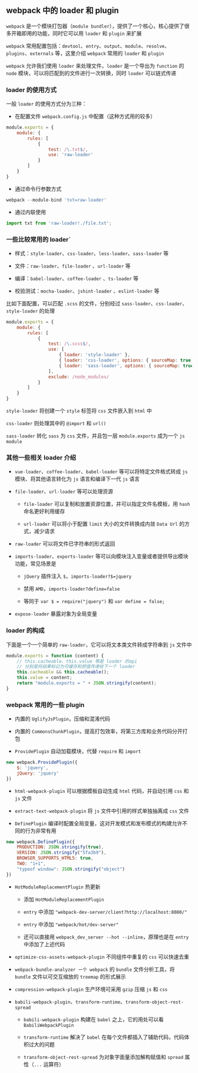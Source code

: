 ## webpack 中的 loader 和 plugin

`webpack` 是一个模块打包器（`module bundler`），提供了一个核心，核心提供了很多开箱即用的功能，同时它可以用 `loader` 和 `plugin` 来扩展

`webpack` 常用配置包括：`devtool`、`entry`、`output`、`module`、`resolve`、`plugins`、`externals` 等，这里介绍 `webpack` 常用的 `loader` 和 `plugin`

`webpack` 允许我们使用 `loader` 来处理文件，`loader` 是一个导出为 `function` 的 `node` 模块，可以将匹配到的文件进行一次转换，同时 `loader` 可以链式传递

### loader 的使用方式

一般 `loader` 的使用方式分为三种：

* 在配置文件 `webpack.config.js` 中配置（这种方式用的较多）

```js
module.exports = {
    module: {
        rules: [
            {
                test: /\.txt$/,
                use: 'raw-loader'
            }
        ]
    }
}
```

* 通过命令行参数方式

```js
webpack --module-bind 'txt=raw-loader'
```

* 通过内联使用

```js
import txt from 'raw-loader!./file.txt';
```


### 一些比较常用的 loader`

* 样式：`style-loader`、`css-loader`、`less-loader`、`sass-loader` 等

* 文件：`raw-loader`、`file-loader` 、`url-loader` 等

* 编译：`babel-loader`、`coffee-loader` 、`ts-loader` 等

* 校验测试：`mocha-loader`、`jshint-loader` 、`eslint-loader` 等

比如下面配置，可以匹配 `.scss` 的文件，分别经过 `sass-loader`、`css-loader`、`style-loader` 的处理

```js
module.exports = {
    module: {
        rules: [
            {
                test: /\.scss$/,
                use: [
                    { loader: 'style-loader' },
                    { loader: 'css-loader', options: { sourceMap: true, modules: true } },
                    { loader: 'sass-loader', options: { sourceMap: true } }
                ],
                exclude: /node_modules/
            }
        ]
    }
}
```

`style-loader` 将创建一个 `style` 标签将 `css` 文件嵌入到 `html` 中

`css-loader` 则处理其中的 `@import` 和 `url()`

`sass-loader` 转化 `sass` 为 `css` 文件，并且包一层 `module.exports` 成为一个 `js module`


### 其他一些相关 loader 介绍

* `vue-loader`、`coffee-loader`、`babel-loader` 等可以将特定文件格式转成 `js` 模块、将其他语言转化为 `js` 语言和编译下一代 `js` 语言

* `file-loader`、`url-loader` 等可以处理资源

  * `file-loader` 可以复制和放置资源位置，并可以指定文件名模板，用 `hash` 命名更好利用缓存

  * `url-loader` 可以将小于配置 `limit` 大小的文件转换成内敛 `Data Url` 的方式，减少请求

* `raw-loader` 可以将文件已字符串的形式返回

* `imports-loader`、`exports-loader` 等可以向模块注入变量或者提供导出模块功能，常见场景是

  * `jQuery` 插件注入 `$`，`imports-loader?$=jquery`

  * 禁用 `AMD`，`imports-loader?define=false`

  * 等同于 `var $ = require("jquery")` 和 `var define = false;`

* `expose-loader` 暴露对象为全局变量



### loader 的构成

下面是一个一个简单的 `raw-loader`，它可以将文本类文件转成字符串到 `js` 文件中

```js
module.exports = function (content) {
    // this.cacheable、this.value 等是 loader 的api
    // 分别是将结果标记为可缓存和把值传递给下一个 loader
    this.cacheable && this.cacheable();
    this.value = content;
    return "module.exports = " + JSON.stringify(content);
}
```



### webpack 常用的一些 plugin

* 内置的 `UglifyJsPlugin`，压缩和混淆代码

* 内置的 `CommonsChunkPlugin`，提高打包效率，将第三方库和业务代码分开打包

* `ProvidePlugin` 自动加载模块，代替 `require` 和 `import`

```js
new webpack.ProvidePlugin({
    $: 'jquery',
    jQuery: 'jquery'
})
```

* `html-webpack-plugin` 可以根据模板自动生成 `html` 代码，并自动引用 `css` 和 `js` 文件

* `extract-text-webpack-plugin` 将 `js` 文件中引用的样式单独抽离成 `css` 文件

* `DefinePlugin` 编译时配置全局变量，这对开发模式和发布模式的构建允许不同的行为非常有用

```js
new webpack.DefinePlugin({
    PRODUCTION: JSON.stringify(true),
    VERSION: JSON.stringify("5fa3b9"),
    BROWSER_SUPPORTS_HTML5: true,
    TWO: "1+1",
    "typeof window": JSON.stringify("object")
})
```

* `HotModuleReplacementPlugin` 热更新

  * 添加 `HotModuleReplacementPlugin`

  * `entry` 中添加 `"webpack-dev-server/client?http://localhost:8080/"`

  * `entry` 中添加 `"webpack/hot/dev-server"`

  * 还可以直接用 `webpack_dev_server --hot --inline`，原理也是在 `entry` 中添加了上述代码

* `optimize-css-assets-webpack-plugin` 不同组件中重复的 `css` 可以快速去重

* `webpack-bundle-analyzer 一个 webpack` 的 `bundle` 文件分析工具，将 `bundle` 文件以可交互缩放的 `treemap` 的形式展示

* `compression-webpack-plugin` 生产环境可采用 `gzip` 压缩 `js` 和 `css`

* `babili-webpack-plugin`、`transform-runtime`、`transform-object-rest-spread`

  * `babili-webpack-plugin` 构建在 `babel` 之上，它的用处可以看 `BabiliWebpackPlugin`

  * `transform-runtime` 解决了 `babel` 在每个文件都插入了辅助代码，代码体积过大的问题

  * `transform-object-rest-spread` 为对象字面量添加解构赋值和 `spread` 属性（`...` 运算符）